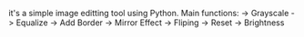 it's a simple image editting tool using Python.
Main functions:
 -> Grayscale
 -> Equalize 
 -> Add Border 
 -> Mirror Effect 
 -> Fliping
 -> Reset
 -> Brightness  
